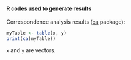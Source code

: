 #### R codes used to generate results 

Correspondence analysis results ([ca](https://cran.r-project.org/web/packages/ca/ca.pdf) package): 

``` r 
myTable <- table(x, y)
print(ca(myTable))
```

`x` and `y` are vectors. 

